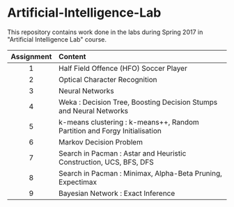 # Artificial-Intelligence-Lab

This repository contains work done in the labs during Spring 2017 in "Artificial Intelligence Lab" course.



| Assignment |  Content |
|:------:|:------|
| 1 | Half Field Offence (HFO) Soccer Player|
| 2 | Optical Character Recognition|
| 3 | Neural Networks|
| 4 | Weka : Decision Tree, Boosting Decision Stumps and Neural Networks |
| 5 | k-means clustering : k-means++, Random Partition and Forgy Initialisation|
| 6 | Markov Decision Problem |
| 7 | Search in Pacman : Astar and Heuristic Construction, UCS, BFS, DFS |
| 8 | Search in Pacman : Minimax, Alpha-Beta Pruning, Expectimax |
| 9 | Bayesian Network : Exact Inference |

